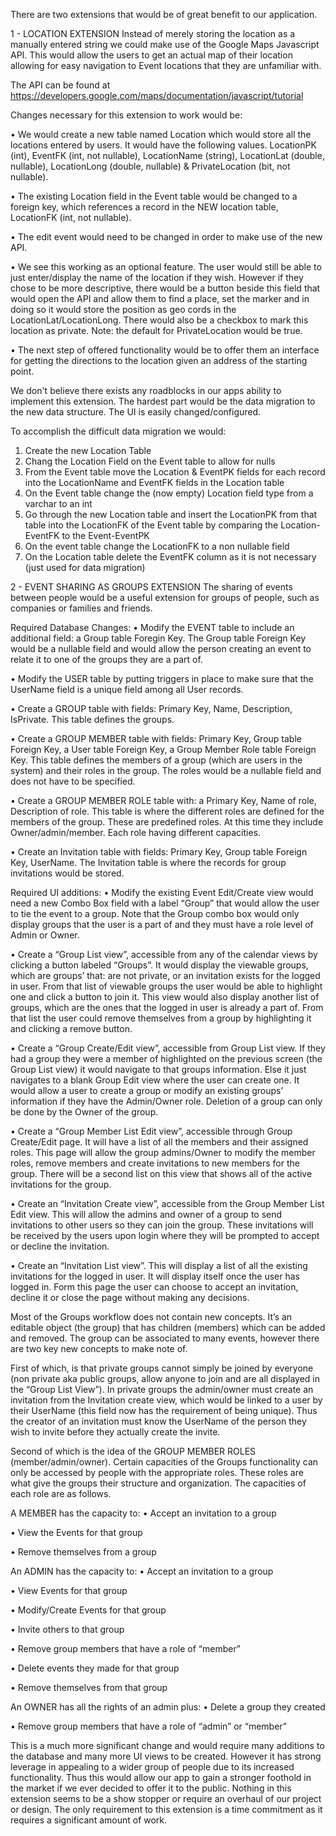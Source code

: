 There are two extensions that would be of great benefit to our application.

1 - LOCATION EXTENSION
Instead of merely storing the location as a manually entered string we could make use of the Google Maps Javascript API.
This would allow the users to get an actual map of their location allowing for easy navigation to Event locations that 
they are unfamiliar with.

The API can be found at https://developers.google.com/maps/documentation/javascript/tutorial

Changes necessary for this extension to work would be:

• We would create a new table named Location which would store all the locations entered by users. It would have the 
  following values. LocationPK (int), EventFK (int, not nullable), LocationName (string), LocationLat (double, nullable),
  LocationLong (double, nullable) & PrivateLocation (bit, not nullable).

•	The existing Location field in the Event table would be changed to a foreign key, which references a record in the 
  NEW location table,  LocationFK (int, not nullable).

•	The edit event would need to be changed in order to make use of the new API.

•	We see this working as an optional feature. The user would still be able to just enter/display the name of the 
  location if they wish. However if they chose to be more descriptive, there would be a button beside this field that 
  would open the API and allow them to find a place, set the marker and in doing so it would store the position as geo 
  cords in the LocationLat/LocationLong. There would also be a checkbox to mark this location as private. 
  Note: the default for PrivateLocation would be true.

•	The next step of offered functionality would be to offer them an interface for getting the directions to the location 
  given an address of the starting point.

We don't believe there exists any roadblocks in our apps ability to implement this extension. The hardest part would be 
the data migration to the new data structure. The UI is easily changed/configured.

To accomplish the difficult data migration we would:
1.	Create the new Location Table
2.	Chang the Location Field on the Event table to allow for nulls
3.	From the Event table move the Location & EventPK fields for each record into the LocationName and EventFK fields in 
      the Location table
4.	On the Event table change the (now empty) Location field type from a varchar to an int
5.	Go through the new Location table and insert the LocationPK from that table into the LocationFK of the Event table
      by comparing the Location-EventFK to the Event-EventPK
6.	On the event table change the LocationFK to a non nullable field
7.	On the Location table delete the EventFK column as it is not necessary (just used for data migration)


2 - EVENT SHARING AS GROUPS EXTENSION
The sharing of events between people would be a useful extension for groups of people, such as companies or families and
friends. 

Required Database Changes:
•	Modify the EVENT table to include an additional field: a Group table Foregin Key. 
      The Group table Foreign Key would be a nullable field and would allow the person creating an event to relate it 
      to one of the groups they are a part of.

•	Modify the USER table by putting triggers in place to make sure that the UserName field is a unique field among all 
  User records. 

•	Create a GROUP table with fields: Primary Key, Name, Description, IsPrivate.
      This table defines the groups.

•	Create a GROUP MEMBER table with fields: Primary Key, Group table Foreign Key, a User table Foreign Key, a Group 
  Member Role table Foreign Key.
      This table defines the members of a group (which are users in the system) and their roles in the group. The roles
      would be a nullable field and does not have to be specified.

•	Create a GROUP MEMBER ROLE table with: a Primary Key, Name of role, Description of role.
      This table is where the different roles are defined for the members of the group. These are predefined roles. At 
      this time they include Owner/admin/member. Each role having different capacities.

•	Create an Invitation table with fields: Primary Key, Group table Foreign Key, UserName.
      The Invitation table is where the records for group invitations would be stored.

 
Required UI additions:
•	Modify the existing Event Edit/Create view would need a new Combo Box field with a label “Group” that would allow the 
  user to tie the event to a group. Note that the Group combo box would only display groups that the user is a part of 
  and they must have a role level of Admin or Owner.

•	Create a “Group List view”, accessible from any of the calendar views by clicking a button labeled “Groups”. It would 
  display the viewable groups, which are groups’ that: are not private, or an invitation exists for the logged in user. 
  From that list of viewable groups the user would be able to highlight one and click a button to join it. This view 
  would also display another list of groups, which are the ones that the logged in user is already a part of. From that 
  list the user could remove themselves from a group by highlighting it and clicking a remove button.

•	Create a “Group Create/Edit view”, accessible from Group List view. If they had a group they were a member of 
  highlighted on the previous screen (the Group List view) it would navigate to that groups information. Else it just 
  navigates to a blank Group Edit view where the user can create one. It would allow a user to create a group or modify 
  an existing groups’ information if they have the Admin/Owner role. Deletion of a group can only be done by the Owner 
  of the group.

•	Create a “Group Member List Edit view”, accessible through Group Create/Edit page. It will have a list of all the 
  members and their assigned roles. This page will allow the group admins/Owner to modify the member roles, remove 
  members and create invitations to new members for the group. There will be a second list on this view that shows all 
  of the active invitations for the group.

•	Create an “Invitation Create view”, accessible from the Group Member List Edit view. This will allow the admins and 
  owner of a group to send invitations to other users so they can join the group. These invitations will be received by 
  the users upon login where they will be prompted to accept or decline the invitation.

•	Create an “Invitation List view”. This will display a list of all the existing invitations for the logged in user. It 
  will display itself once the user has logged in. Form this page the user can choose to accept an invitation, decline 
  it or close the page without making any decisions.

Most of the Groups workflow does not contain new concepts. It’s an editable object (the group) that has 
children (members) which can be added and removed. The group can be associated to many events, however there are two 
key new concepts to make note of.

First of which, is that private groups cannot simply be joined by everyone (non private aka public groups, allow anyone 
to join and are all displayed in the “Group List View”). In private groups the admin/owner must create an invitation 
from the Invitation create view, which would be linked to a user by their UserName (this field now has the requirement 
of being unique). Thus the creator of an invitation must know the UserName of the person they wish to invite before 
they actually create the invite.

Second of which is the idea of the GROUP MEMBER ROLES (member/admin/owner). Certain capacities of the Groups 
functionality can only be accessed by people with the appropriate roles. These roles are what give the groups their 
structure and organization. The capacities of each role are as follows.

A MEMBER has the capacity to:
•	Accept an invitation to a group

•	View the Events for that group

•	Remove themselves from a group

An ADMIN has the capacity to:
•	Accept an invitation to a group

•	View Events for that group

•	Modify/Create Events for that group

•	Invite others to that group

•	Remove group members that have a role of “member”

•	Delete events they made for that group

•	Remove themselves from that group

An OWNER has all the rights of an admin plus:
•	Delete a group they created

•	Remove group members that have a role of “admin” or “member”


This is a much more significant change and would require many additions to the database and many more UI views to be 
created. However it has strong leverage in appealing to a wider group of people due to its increased functionality. 
Thus this would allow our app to gain a stronger foothold in the market if we ever decided to offer it to the public. 
Nothing in this extension seems to be a show stopper or require an overhaul of our project or design. The only 
requirement to this extension is a time commitment as it requires a significant amount of work.
